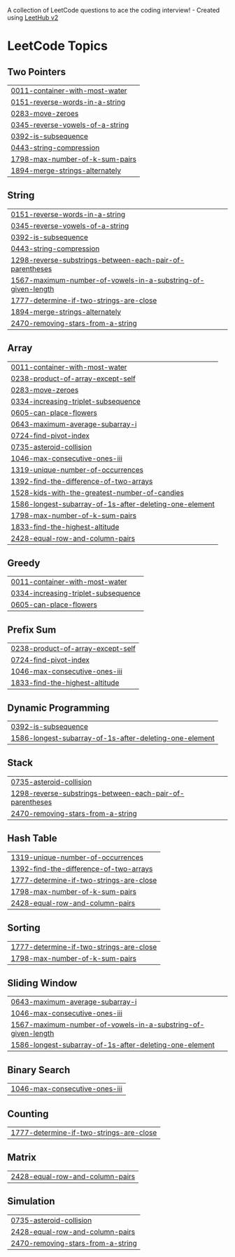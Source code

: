 A collection of LeetCode questions to ace the coding interview! - Created using [LeetHub v2](https://github.com/arunbhardwaj/LeetHub-2.0)
<!---LeetCode Topics Start-->
# LeetCode Topics
## Two Pointers
|  |
| ------- |
| [0011-container-with-most-water](https://github.com/PhanHoangf/leet-code/tree/master/0011-container-with-most-water) |
| [0151-reverse-words-in-a-string](https://github.com/PhanHoangf/leet-code/tree/master/0151-reverse-words-in-a-string) |
| [0283-move-zeroes](https://github.com/PhanHoangf/leet-code/tree/master/0283-move-zeroes) |
| [0345-reverse-vowels-of-a-string](https://github.com/PhanHoangf/leet-code/tree/master/0345-reverse-vowels-of-a-string) |
| [0392-is-subsequence](https://github.com/PhanHoangf/leet-code/tree/master/0392-is-subsequence) |
| [0443-string-compression](https://github.com/PhanHoangf/leet-code/tree/master/0443-string-compression) |
| [1798-max-number-of-k-sum-pairs](https://github.com/PhanHoangf/leet-code/tree/master/1798-max-number-of-k-sum-pairs) |
| [1894-merge-strings-alternately](https://github.com/PhanHoangf/leet-code/tree/master/1894-merge-strings-alternately) |
## String
|  |
| ------- |
| [0151-reverse-words-in-a-string](https://github.com/PhanHoangf/leet-code/tree/master/0151-reverse-words-in-a-string) |
| [0345-reverse-vowels-of-a-string](https://github.com/PhanHoangf/leet-code/tree/master/0345-reverse-vowels-of-a-string) |
| [0392-is-subsequence](https://github.com/PhanHoangf/leet-code/tree/master/0392-is-subsequence) |
| [0443-string-compression](https://github.com/PhanHoangf/leet-code/tree/master/0443-string-compression) |
| [1298-reverse-substrings-between-each-pair-of-parentheses](https://github.com/PhanHoangf/leet-code/tree/master/1298-reverse-substrings-between-each-pair-of-parentheses) |
| [1567-maximum-number-of-vowels-in-a-substring-of-given-length](https://github.com/PhanHoangf/leet-code/tree/master/1567-maximum-number-of-vowels-in-a-substring-of-given-length) |
| [1777-determine-if-two-strings-are-close](https://github.com/PhanHoangf/leet-code/tree/master/1777-determine-if-two-strings-are-close) |
| [1894-merge-strings-alternately](https://github.com/PhanHoangf/leet-code/tree/master/1894-merge-strings-alternately) |
| [2470-removing-stars-from-a-string](https://github.com/PhanHoangf/leet-code/tree/master/2470-removing-stars-from-a-string) |
## Array
|  |
| ------- |
| [0011-container-with-most-water](https://github.com/PhanHoangf/leet-code/tree/master/0011-container-with-most-water) |
| [0238-product-of-array-except-self](https://github.com/PhanHoangf/leet-code/tree/master/0238-product-of-array-except-self) |
| [0283-move-zeroes](https://github.com/PhanHoangf/leet-code/tree/master/0283-move-zeroes) |
| [0334-increasing-triplet-subsequence](https://github.com/PhanHoangf/leet-code/tree/master/0334-increasing-triplet-subsequence) |
| [0605-can-place-flowers](https://github.com/PhanHoangf/leet-code/tree/master/0605-can-place-flowers) |
| [0643-maximum-average-subarray-i](https://github.com/PhanHoangf/leet-code/tree/master/0643-maximum-average-subarray-i) |
| [0724-find-pivot-index](https://github.com/PhanHoangf/leet-code/tree/master/0724-find-pivot-index) |
| [0735-asteroid-collision](https://github.com/PhanHoangf/leet-code/tree/master/0735-asteroid-collision) |
| [1046-max-consecutive-ones-iii](https://github.com/PhanHoangf/leet-code/tree/master/1046-max-consecutive-ones-iii) |
| [1319-unique-number-of-occurrences](https://github.com/PhanHoangf/leet-code/tree/master/1319-unique-number-of-occurrences) |
| [1392-find-the-difference-of-two-arrays](https://github.com/PhanHoangf/leet-code/tree/master/1392-find-the-difference-of-two-arrays) |
| [1528-kids-with-the-greatest-number-of-candies](https://github.com/PhanHoangf/leet-code/tree/master/1528-kids-with-the-greatest-number-of-candies) |
| [1586-longest-subarray-of-1s-after-deleting-one-element](https://github.com/PhanHoangf/leet-code/tree/master/1586-longest-subarray-of-1s-after-deleting-one-element) |
| [1798-max-number-of-k-sum-pairs](https://github.com/PhanHoangf/leet-code/tree/master/1798-max-number-of-k-sum-pairs) |
| [1833-find-the-highest-altitude](https://github.com/PhanHoangf/leet-code/tree/master/1833-find-the-highest-altitude) |
| [2428-equal-row-and-column-pairs](https://github.com/PhanHoangf/leet-code/tree/master/2428-equal-row-and-column-pairs) |
## Greedy
|  |
| ------- |
| [0011-container-with-most-water](https://github.com/PhanHoangf/leet-code/tree/master/0011-container-with-most-water) |
| [0334-increasing-triplet-subsequence](https://github.com/PhanHoangf/leet-code/tree/master/0334-increasing-triplet-subsequence) |
| [0605-can-place-flowers](https://github.com/PhanHoangf/leet-code/tree/master/0605-can-place-flowers) |
## Prefix Sum
|  |
| ------- |
| [0238-product-of-array-except-self](https://github.com/PhanHoangf/leet-code/tree/master/0238-product-of-array-except-self) |
| [0724-find-pivot-index](https://github.com/PhanHoangf/leet-code/tree/master/0724-find-pivot-index) |
| [1046-max-consecutive-ones-iii](https://github.com/PhanHoangf/leet-code/tree/master/1046-max-consecutive-ones-iii) |
| [1833-find-the-highest-altitude](https://github.com/PhanHoangf/leet-code/tree/master/1833-find-the-highest-altitude) |
## Dynamic Programming
|  |
| ------- |
| [0392-is-subsequence](https://github.com/PhanHoangf/leet-code/tree/master/0392-is-subsequence) |
| [1586-longest-subarray-of-1s-after-deleting-one-element](https://github.com/PhanHoangf/leet-code/tree/master/1586-longest-subarray-of-1s-after-deleting-one-element) |
## Stack
|  |
| ------- |
| [0735-asteroid-collision](https://github.com/PhanHoangf/leet-code/tree/master/0735-asteroid-collision) |
| [1298-reverse-substrings-between-each-pair-of-parentheses](https://github.com/PhanHoangf/leet-code/tree/master/1298-reverse-substrings-between-each-pair-of-parentheses) |
| [2470-removing-stars-from-a-string](https://github.com/PhanHoangf/leet-code/tree/master/2470-removing-stars-from-a-string) |
## Hash Table
|  |
| ------- |
| [1319-unique-number-of-occurrences](https://github.com/PhanHoangf/leet-code/tree/master/1319-unique-number-of-occurrences) |
| [1392-find-the-difference-of-two-arrays](https://github.com/PhanHoangf/leet-code/tree/master/1392-find-the-difference-of-two-arrays) |
| [1777-determine-if-two-strings-are-close](https://github.com/PhanHoangf/leet-code/tree/master/1777-determine-if-two-strings-are-close) |
| [1798-max-number-of-k-sum-pairs](https://github.com/PhanHoangf/leet-code/tree/master/1798-max-number-of-k-sum-pairs) |
| [2428-equal-row-and-column-pairs](https://github.com/PhanHoangf/leet-code/tree/master/2428-equal-row-and-column-pairs) |
## Sorting
|  |
| ------- |
| [1777-determine-if-two-strings-are-close](https://github.com/PhanHoangf/leet-code/tree/master/1777-determine-if-two-strings-are-close) |
| [1798-max-number-of-k-sum-pairs](https://github.com/PhanHoangf/leet-code/tree/master/1798-max-number-of-k-sum-pairs) |
## Sliding Window
|  |
| ------- |
| [0643-maximum-average-subarray-i](https://github.com/PhanHoangf/leet-code/tree/master/0643-maximum-average-subarray-i) |
| [1046-max-consecutive-ones-iii](https://github.com/PhanHoangf/leet-code/tree/master/1046-max-consecutive-ones-iii) |
| [1567-maximum-number-of-vowels-in-a-substring-of-given-length](https://github.com/PhanHoangf/leet-code/tree/master/1567-maximum-number-of-vowels-in-a-substring-of-given-length) |
| [1586-longest-subarray-of-1s-after-deleting-one-element](https://github.com/PhanHoangf/leet-code/tree/master/1586-longest-subarray-of-1s-after-deleting-one-element) |
## Binary Search
|  |
| ------- |
| [1046-max-consecutive-ones-iii](https://github.com/PhanHoangf/leet-code/tree/master/1046-max-consecutive-ones-iii) |
## Counting
|  |
| ------- |
| [1777-determine-if-two-strings-are-close](https://github.com/PhanHoangf/leet-code/tree/master/1777-determine-if-two-strings-are-close) |
## Matrix
|  |
| ------- |
| [2428-equal-row-and-column-pairs](https://github.com/PhanHoangf/leet-code/tree/master/2428-equal-row-and-column-pairs) |
## Simulation
|  |
| ------- |
| [0735-asteroid-collision](https://github.com/PhanHoangf/leet-code/tree/master/0735-asteroid-collision) |
| [2428-equal-row-and-column-pairs](https://github.com/PhanHoangf/leet-code/tree/master/2428-equal-row-and-column-pairs) |
| [2470-removing-stars-from-a-string](https://github.com/PhanHoangf/leet-code/tree/master/2470-removing-stars-from-a-string) |
<!---LeetCode Topics End-->
